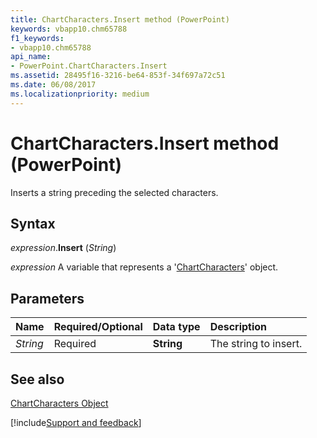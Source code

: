 ```yaml
---
title: ChartCharacters.Insert method (PowerPoint)
keywords: vbapp10.chm65788
f1_keywords:
- vbapp10.chm65788
api_name:
- PowerPoint.ChartCharacters.Insert
ms.assetid: 28495f16-3216-be64-853f-34f697a72c51
ms.date: 06/08/2017
ms.localizationpriority: medium
---
```



# ChartCharacters.Insert method (PowerPoint)

Inserts a string preceding the selected characters.


## Syntax

_expression_.**Insert** (_String_)

_expression_ A variable that represents a '[ChartCharacters](PowerPoint.ChartCharacters.md)' object.


## Parameters



|Name|Required/Optional|Data type|Description|
|:-----|:-----|:-----|:-----|
| _String_|Required|**String**|The string to insert.|

## See also


[ChartCharacters Object](PowerPoint.ChartCharacters.md)

[!include[Support and feedback](~/includes/feedback-boilerplate.md)]